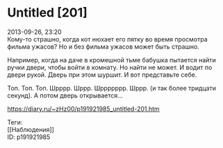 Untitled [201]
===============

   
 2013-09-26, 23:20   
  Кому-то страшно, когда кот нюхает его пятку во время просмотра фильма ужасов? Но и без фильма ужасов может быть страшно.   
   
 Например, когда на даче в кромешной тьме бабушка пытается найти ручки двери, чтобы войти в комнату. Но найти не может. И водит по двери рукой. Дверь при этом шуршит. И вот представьте себе.   
   
 Топ. Топ. Топ. Шрррр. Шррр. Шррррррр. Шррр. (и так более тридцати секунд). А потом дверь открывается...   
    
 <https://diary.ru/~zHz00/p191921985_untitled-201.htm>   
   
 Теги:   
 [[Наблюдения]]   
 ID: p191921985